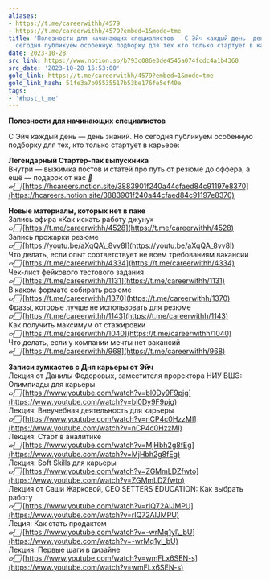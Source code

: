 ```yaml
---
aliases:
- https://t.me/careerwithh/4579
- https://t.me/careerwithh/4579?embed=1&mode=tme
title: 'Полезности для начинающих специалистов   С Эйч каждый день  день знаний Но
  сегодня публикуем особенную подборку для тех кто только стартует в карьере '
date: 2023-10-28
src_link: https://www.notion.so/b793c086e3de4545a074fcdc4a1b4360
src_date: '2023-10-28 15:53:00'
gold_link: https://t.me/careerwithh/4579?embed=1&mode=tme
gold_link_hash: 51fe3a7b05535517b53be176fe5ef40e
tags:
- '#host_t_me'
---
```


**Полезности для начинающих специалистов**   
  
С Эйч каждый день — день знаний. Но сегодня публикуем особенную подборку для тех, кто только стартует в карьере:   
  
**Легендарный Стартер-пак выпускника**  
Внутри — выжимка постов и статей про путь от резюме до оффера, а ещё — подарок от нас ***👀***   
***👉🏻*** [https://hcareers.notion.site/3883901f240a44cfaed84c91197e8370](https://hcareers.notion.site/3883901f240a44cfaed84c91197e8370)  
  
**Новые материалы, которых нет в паке**   
Запись эфира «Как искать работу джуну»  
***👉🏻*** [https://t.me/careerwithh/4528](https://t.me/careerwithh/4528)  
Запись прожарки резюме   
***👉🏻*** [https://youtu.be/aXqQA\_8vv8I](https://youtu.be/aXqQA_8vv8I)  
Что делать, если опыт соответствует не всем требованиям вакансии  
***👉🏻*** [https://t.me/careerwithh/4334](https://t.me/careerwithh/4334)  
Чек-лист фейкового тестового задания  
***👉🏻*** [https://t.me/careerwithh/1131](https://t.me/careerwithh/1131)  
В каком формате собирать резюме   
***👉🏻*** [https://t.me/careerwithh/1370](https://t.me/careerwithh/1370)  
Фразы, которые лучше не использовать для резюме   
***👉🏻*** [https://t.me/careerwithh/1143](https://t.me/careerwithh/1143)   
Как получить максимум от стажировки  
***👉🏻*** [https://t.me/careerwithh/1040](https://t.me/careerwithh/1040)  
Что делать, если у компании мечты нет вакансий  
***👉🏻*** [https://t.me/careerwithh/968](https://t.me/careerwithh/968)  
  
**Записи зумкастов с Дня карьеры от Эйч**   
Лекция от Данилы Федоровых, заместителя проректора НИУ ВШЭ: Олимпиады для карьеры  
***👉🏻*** [https://www.youtube.com/watch?v=bl0Dy9F9pjg](https://www.youtube.com/watch?v=bl0Dy9F9pjg)  
Лекция: Внеучебная деятельность для карьеры  
***👉🏻*** [https://www.youtube.com/watch?v=nCP4c0HzzMI](https://www.youtube.com/watch?v=nCP4c0HzzMI)   
Лекция: Старт в аналитике  
***👉🏻*** [https://www.youtube.com/watch?v=MjHbh2g8fEg](https://www.youtube.com/watch?v=MjHbh2g8fEg)   
Лекция: Soft Skills для карьеры   
***👉🏻*** [https://www.youtube.com/watch?v=ZGMmLDZfwto](https://www.youtube.com/watch?v=ZGMmLDZfwto)   
Лекция от Саши Жарковой, CEO SETTERS EDUCATION: Как выбрать работу  
***👉🏻*** [https://www.youtube.com/watch?v=rIQ72AlJMPU](https://www.youtube.com/watch?v=rIQ72AlJMPU)   
Леция: Как стать продактом  
***👉🏻*** [https://www.youtube.com/watch?v=-wrMq1yl\_bU](https://www.youtube.com/watch?v=-wrMq1yl_bU)  
Лекция: Первые шаги в дизайне  
***👉🏻*** [https://www.youtube.com/watch?v=wmFLx6SEN-s](https://www.youtube.com/watch?v=wmFLx6SEN-s)